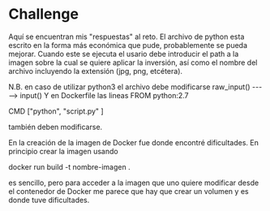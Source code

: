 # Challenge 
Aquí se encuentran mis "respuestas" al reto. El archivo de python esta escrito en la forma más económica que pude, probablemente se pueda mejorar. 
Cuando este se ejecuta el usario debe introducir el path a la imagen sobre la cual se quiere aplicar la inversión, así como el nombre del archivo 
incluyendo la extensión (jpg, png, etcétera).

N.B. en caso de utilizar python3 el archivo debe modificarse
raw_input() -----> input()
Y en Dockerfile las lineas 
FROM python:2.7 

CMD ["python", "script.py" ]

también deben modificarse.

En la creación de la imagen de Docker fue donde encontré dificultades. En principio crear la imagen usando 

docker run build -t nombre-imagen .

es sencillo, pero para acceder a la imagen que uno quiere modificar desde el contenedor de Docker me parece que hay que crear un volumen y es donde tuve 
dificultades.
